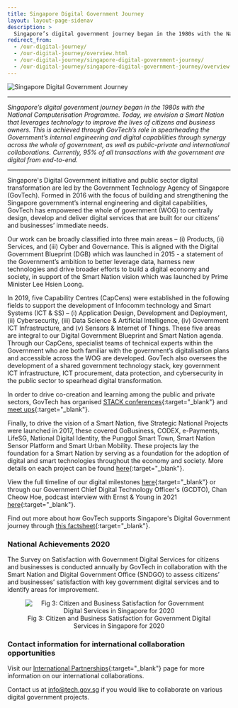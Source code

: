 ```yaml
---
title: Singapore Digital Government Journey
layout: layout-page-sidenav
description: >
  Singapore’s digital government journey began in the 1980s with the National Computerisation Programme. We have since built a Smart Nation for our citizens.
redirect_from:
  - /our-digital-journey/
  - /our-digital-journey/overview.html
  - /our-digital-journey/singapore-digital-government-journey/
  - /our-digital-journey/singapore-digital-government-journey/overview.html
---
```


![Singapore Digital Government Journey](/assets/img/digital-transformation/Singapore-digital-government-header-banner.png)

---

*Singapore’s digital government journey began in the 1980s with the National Computerisation Programme. Today, we envision a Smart Nation that leverages technology to improve the lives of citizens and business owners. This is achieved through GovTech’s role in spearheading the Government’s internal engineering and digital capabilities through synergy across the whole of government, as well as public-private and international collaborations. Currently, 95% of all transactions with the government are digital from end-to-end.*

---

Singapore's Digital Government initiative and public sector digital transformation are led by the Government Technology Agency of Singapore (GovTech). Formed in 2016 with the focus of building and strengthening the Singapore government’s internal engineering and digital capabilities, GovTech has empowered the whole of government (WOG) to centrally design, develop and deliver digital services that are built for our citizens’ and businesses’ immediate needs. 

Our work can be broadly classified into three main areas – (i) Products, (ii) Services, and (iii) Cyber and Governance. This is aligned with the Digital Government Blueprint (DGB) which was launched in 2015 - a statement of the Government’s ambition to better leverage data, harness new technologies and drive broader efforts to build a digital economy and society, in support of the Smart Nation vision which was launched by Prime Minister Lee Hsien Loong. 

In 2019, five Capability Centres (CapCens) were established in the following fields to support the development of Infocomm technology and Smart Systems (ICT & SS) – (i) Application Design, Development and Deployment, (ii) Cybersecurity, (iii) Data Science & Artificial Intelligence, (iv) Government ICT Infrastructure, and (v) Sensors & Internet of Things. These five areas are integral to our Digital Government Blueprint and Smart Nation agenda. Through our CapCens, specialist teams of technical experts within the Government who are both familiar with the government’s digitalisation plans and accessible across the WOG are developed. GovTech also oversees the development of a shared government technology stack, key government ICT infrastructure, ICT procurement, data protection, and cybersecurity in the public sector to spearhead digital transformation.

In order to drive co-creation and learning among the public and private sectors, GovTech has organised [STACK conferences](/communities/events/conferences/){:target="_blank"} and [meet ups](/communities/stack-x-meetups/overview.html){:target="_blank"}. 

Finally, to drive the vision of a Smart Nation, five Strategic National Projects were launched in 2017, these covered GoBusiness, CODEX, e-Payments, LifeSG, National Digital Identity, the Punggol Smart Town, Smart Nation Sensor Platform and Smart Urban Mobility. These projects lay the foundation for a Smart Nation by serving as a foundation for the adoption of digital and smart technologies throughout the economy and society. More details on each project can be found [here](https://www.smartnation.gov.sg/initiatives/strategic-national-projects){:target="_blank"}.

View the full timeline of our digital milestones [here](https://www.tech.gov.sg/who-we-are/our-journey/){:target="_blank"} or through our Government Chief Digital Technology Officer's (GCDTO), Chan Cheow Hoe, podcast interview with Ernst & Young in 2021 [here](https://www.ey.com/en_gl/podcasts/leading-into-tomorrow/2021/11/episode-01-start-small-act-fast-and-think-big-to-digitally-transform-government){:target="_blank"}.

Find out more about how GovTech supports Singapore's Digital Government journey through [this factsheet](files/govtech-singapore-digital-government-journey-factsheet.pdf){:target="_blank"}.


### National Achievements 2020
The Survey on Satisfaction with Government Digital Services for citizens and businesses is conducted annually by GovTech in collaboration with the Smart Nation and Digital Government Office (SNDGO) to assess citizens’ and businesses’ satisfaction with key government digital services and to identify areas for improvement.

<figure style="text-align: center">
  <img
    src="/assets/img/digital-transformation/Fig-3-Citizen-and-business-satisfaction.png" 
    alt="Fig 3: Citizen and Business Satisfaction for Government Digital Services in Singapore for 2020"
  />
  <figcaption>Fig 3: Citizen and Business Satisfaction for Government Digital Services in Singapore for 2020</figcaption>
</figure>

### Contact information for international collaboration opportunities

Visit our [International Partnerships](../international-partnerships){:target="_blank"} page for more information on our international collaborations.

Contact us at <info@tech.gov.sg> if you would like to collaborate on various digital government projects.
